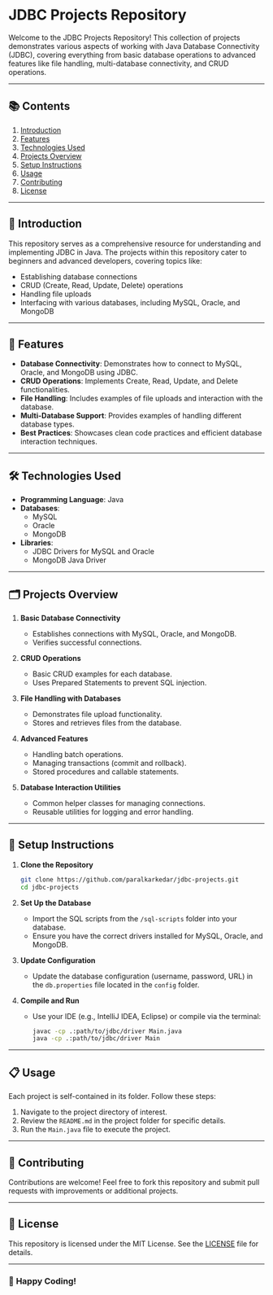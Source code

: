 # JDBC Projects Repository

Welcome to the JDBC Projects Repository! This collection of projects demonstrates various aspects of working with Java Database Connectivity (JDBC), covering everything from basic database operations to advanced features like file handling, multi-database connectivity, and CRUD operations.

---

## 📚 **Contents**

1. [Introduction](#introduction)
2. [Features](#features)
3. [Technologies Used](#technologies-used)
4. [Projects Overview](#projects-overview)
5. [Setup Instructions](#setup-instructions)
6. [Usage](#usage)
7. [Contributing](#contributing)
8. [License](#license)

---

## 📖 **Introduction**

This repository serves as a comprehensive resource for understanding and implementing JDBC in Java. The projects within this repository cater to beginners and advanced developers, covering topics like:

- Establishing database connections
- CRUD (Create, Read, Update, Delete) operations
- Handling file uploads
- Interfacing with various databases, including MySQL, Oracle, and MongoDB

---

## 🚀 **Features**

- **Database Connectivity**: Demonstrates how to connect to MySQL, Oracle, and MongoDB using JDBC.
- **CRUD Operations**: Implements Create, Read, Update, and Delete functionalities.
- **File Handling**: Includes examples of file uploads and interaction with the database.
- **Multi-Database Support**: Provides examples of handling different database types.
- **Best Practices**: Showcases clean code practices and efficient database interaction techniques.

---

## 🛠 **Technologies Used**

- **Programming Language**: Java
- **Databases**: 
  - MySQL
  - Oracle
  - MongoDB
- **Libraries**:
  - JDBC Drivers for MySQL and Oracle
  - MongoDB Java Driver

---

## 🗂 **Projects Overview**

1. **Basic Database Connectivity**
   - Establishes connections with MySQL, Oracle, and MongoDB.
   - Verifies successful connections.

2. **CRUD Operations**
   - Basic CRUD examples for each database.
   - Uses Prepared Statements to prevent SQL injection.

3. **File Handling with Databases**
   - Demonstrates file upload functionality.
   - Stores and retrieves files from the database.

4. **Advanced Features**
   - Handling batch operations.
   - Managing transactions (commit and rollback).
   - Stored procedures and callable statements.

5. **Database Interaction Utilities**
   - Common helper classes for managing connections.
   - Reusable utilities for logging and error handling.

---

## 🔧 **Setup Instructions**

1. **Clone the Repository**
   ```bash
   git clone https://github.com/paralkarkedar/jdbc-projects.git
   cd jdbc-projects
   ```

2. **Set Up the Database**
   - Import the SQL scripts from the `/sql-scripts` folder into your database.
   - Ensure you have the correct drivers installed for MySQL, Oracle, and MongoDB.

3. **Update Configuration**
   - Update the database configuration (username, password, URL) in the `db.properties` file located in the `config` folder.

4. **Compile and Run**
   - Use your IDE (e.g., IntelliJ IDEA, Eclipse) or compile via the terminal:
     ```bash
     javac -cp .:path/to/jdbc/driver Main.java
     java -cp .:path/to/jdbc/driver Main
     ```

---

## 📋 **Usage**

Each project is self-contained in its folder. Follow these steps:

1. Navigate to the project directory of interest.
2. Review the `README.md` in the project folder for specific details.
3. Run the `Main.java` file to execute the project.

---

## 🤝 **Contributing**

Contributions are welcome! Feel free to fork this repository and submit pull requests with improvements or additional projects.

---

## 📜 **License**

This repository is licensed under the MIT License. See the [LICENSE](LICENSE) file for details.

---

### 🌟 **Happy Coding!**
